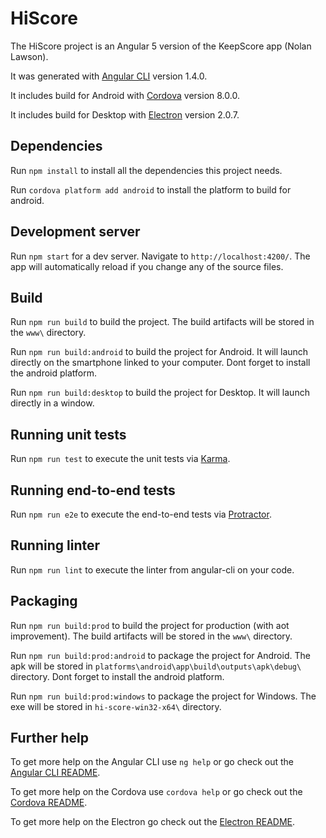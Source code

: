 # HiScore

The HiScore project is an Angular 5 version of the KeepScore app (Nolan Lawson).


It was generated with [Angular CLI](https://github.com/angular/angular-cli) version 1.4.0.

It includes build for Android with [Cordova](https://github.com/apache/cordova-android) version 8.0.0.

It includes build for Desktop with [Electron](https://github.com/electron/electron) version 2.0.7.

## Dependencies

Run `npm install` to install all the dependencies this project needs.

Run `cordova platform add android` to install the platform to build for android.

## Development server

Run `npm start` for a dev server. Navigate to `http://localhost:4200/`. The app will automatically reload if you change any of the source files.

## Build

Run `npm run build` to build the project. The build artifacts will be stored in the `www\` directory.

Run `npm run build:android` to build the project for Android. It will launch directly on the smartphone linked to your computer. Dont forget to install the android platform.

Run `npm run build:desktop` to build the project for Desktop. It will launch directly in a window.

## Running unit tests

Run `npm run test` to execute the unit tests via [Karma](https://karma-runner.github.io).

## Running end-to-end tests

Run `npm run e2e` to execute the end-to-end tests via [Protractor](http://www.protractortest.org/).

## Running linter

Run `npm run lint` to execute the linter from angular-cli on your code.

## Packaging

Run `npm run build:prod` to build the project for production (with aot improvement). The build artifacts will be stored in the `www\` directory.

Run `npm run build:prod:android` to package the project for Android. The apk will be stored in `platforms\android\app\build\outputs\apk\debug\` directory. Dont forget to install the android platform.

Run `npm run build:prod:windows` to package the project for Windows. The exe will be stored in `hi-score-win32-x64\` directory.

## Further help

To get more help on the Angular CLI use `ng help` or go check out the [Angular CLI README](https://github.com/angular/angular-cli/blob/master/README.md).

To get more help on the Cordova use `cordova help` or go check out the [Cordova README](https://github.com/apache/cordova-cli/blob/master/README.md).

To get more help on the Electron go check out the [Electron README](https://github.com/electron/electron/blob/master/README.md).
